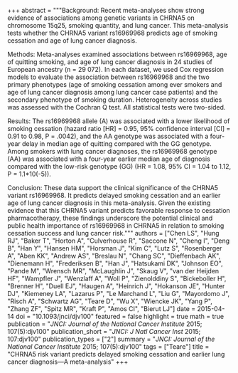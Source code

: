 +++
abstract = """Background: Recent meta-analyses show strong evidence of associations among genetic variants in CHRNA5 on chromosome 15q25, smoking quantity, and lung cancer. This meta-analysis tests whether the CHRNA5 variant rs16969968 predicts age of smoking cessation and age of lung cancer diagnosis.

Methods: Meta-analyses examined associations between rs16969968, age of quitting smoking, and age of lung cancer diagnosis in 24 studies of European ancestry (n = 29 072). In each dataset, we used Cox regression models to evaluate the association between rs16969968 and the two primary phenotypes (age of smoking cessation among ever smokers and age of lung cancer diagnosis among lung cancer case patients) and the secondary phenotype of smoking duration. Heterogeneity across studies was assessed with the Cochran Q test. All statistical tests were two-sided.

Results: The rs16969968 allele (A) was associated with a lower likelihood of smoking cessation (hazard ratio [HR] = 0.95, 95% confidence interval [CI] = 0.91 to 0.98, P = .0042), and the AA genotype was associated with a four-year delay in median age of quitting compared with the GG genotype. Among smokers with lung cancer diagnoses, the rs16969968 genotype (AA) was associated with a four-year earlier median age of diagnosis compared with the low-risk genotype (GG) (HR = 1.08, 95% CI = 1.04 to 1.12, P = 1.1*10(-5)).

Conclusion: These data support the clinical significance of the CHRNA5 variant rs16969968. It predicts delayed smoking cessation and an earlier age of lung cancer diagnosis in this meta-analysis. Given the existing evidence that this CHRNA5 variant predicts favorable response to cessation pharmacotherapy, these findings underscore the potential clinical and public health importance of rs16969968 in CHRNA5 in relation to smoking cessation success and lung cancer risk."""
authors = ["Chen LS", "Hung RJ", "Baker T", "Horton A", "Culverhouse R", "Saccone N", "Cheng I", "Deng B", "Han Y", "Hansen HM", "Horsman J", "Kim C", "Lutz S", "Rosenberger A", "Aben KK", "Andrew AS", "Breslau N", "Chang SC", "Dieffenbach AK", "Dienemann H", "Frederiksen B", "Han J", "Hatsukami DK", "Johnson EO", "Pande M", "Wrensch MR", "McLaughlin J", "Skaug V", "van der Heijden HF", "Wampfler J", "Wenzlaff A", "Woll P", "Zienolddiny S", "Bickeboller H", "Brenner H", "Duell EJ", "Haugen A", "Heinrich J", "Hokanson JE", "Hunter DJ", "Kiemeney LA", "Lazarus P", "Le Marchand L", "Liu G", "Mayordomo J", "Risch A", "Schwartz AG", "Teare D", "Wu X", "Wiencke JK", "Yang P", "Zhang ZF", "Spitz MR", "Kraft P", "Amos CI", "Bierut  LJ"]
date = 2015-04-14
doi = "10.1093/jnci/djv100"
featured = false
highlight = true
math = true
publication = "*JNCI: Journal of the National Cancer Institute* 2015; 107(5):djv100"
publication_short = "*JNCI: J Natl Cancer Inst* 2015; 107:djv100"
publication_types = ["2"]
summary = "*JNCI: Journal of the National Cancer Institute* 2015; 107(5):djv100"
tags = ["Teare"]
title = "CHRNA5 risk variant predicts delayed smoking cessation and earlier lung cancer diagnosis—A meta-analysis"
+++
